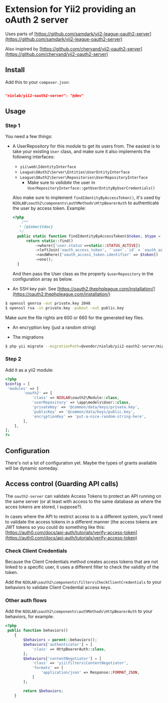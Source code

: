 Extension for Yii2 providing an oAuth 2 server
================================

Uses parts of [https://github.com/samdark/yii2-league-oauth2-server](https://github.com/samdark/yii2-league-oauth2-server)

Also inspired by [https://github.com/chervand/yii2-oauth2-server](https://github.com/chervand/yii2-oauth2-server)

## Install
Add this to your `composer.json`:
```json

"niolab/yii2-oauth2-server": "@dev"

```

## Usage

### Step 1
You need a few things:

- A UserRepository for this module to get its users from. The easiest is to take your existing `User` class, and make sure it also implements the following interfaces:
  - `yii\web\IdentityInterface`
  - `League\OAuth2\Server\Entities\UserEntityInterface`
  - `League\OAuth2\Server\Repositories\UserRepositoryInterface`
      - Make sure to *validate* the user in `UserRepositoryInterface::getUserEntityByUserCredentials()`
      
  Also make sure to implement `findIdentityByAccessToken()`, it's used by `NIOLAB\oauth2\components\authMethods\HttpBearerAuth` to authenticate the user by access token. Example:
  ```php
  <?php
      /**
     * {@inheritdoc}
     */
    public static function findIdentityByAccessToken($token, $type = null) {
        return static::find()
            ->where(['user.status'=>static::STATUS_ACTIVE])
            ->leftJoin('oauth_access_token', '`user`.`id` = `oauth_access_token`.`user_id`')
            ->andWhere(['oauth_access_token.identifier' => $token])
            ->one();
    }
  ```
  
  And then pass the User class as the property `$userRepository` in the configuration array as below.

- An SSH key pair. See [https://oauth2.thephpleague.com/installation/](https://oauth2.thephpleague.com/installation/)

```bash
$ openssl genrsa -out private.key 2048
$ openssl rsa -in private.key -pubout -out public.key
```

Make sure the file rights are 600 or 660 for the generated key files.

- An encryption key (just a random string)

- The migrations

```bash
$ php yii migrate --migrationPath=@vendor/niolab/yii2-oauth2-server/migrations
```

### Step 2
Add it as a yii2 module:
```php
<?php
$config = [
 'modules' => [
        'oauth2' => [
            'class' => NIOLAB\oauth2\Module::class,
            'userRepository' => \app\models\User::class,
            'privateKey' => '@common/data/keys/private.key',
            'publicKey' => '@common/data/keys/public.key',
            'encryptionKey' => 'put-a-nice-random-string-here',
        ],
    ],
];
?>
```

## Configuration
There's not a lot of configuration yet. Maybe the types of grants available will be dynamic someday.


## Access control (Guarding API calls)
The `oauth2-server` can validate Access Tokens to protect an API running on the same server (or at least with access to the same database as where the acces tokens are stored, I suppose?).

In cases where the API to restrict access to is a different system, you'll need to validate the access tokens in a different manner (the access tokens are JWT tokens so you could do something like this: [https://auth0.com/docs/api-auth/tutorials/verify-access-token](https://auth0.com/docs/api-auth/tutorials/verify-access-token)

### Check Client Credentials
Because the Client Credentials method creates access tokens that are not linked to a specific user, it uses a different filter to check the validity of the token.

Add the `NIOLAB\oauth2\components\filters\CheckClientCredentials`  to your behaviors to validate Client Credential access keys.

### Other auth flows
Add the `NIOLAB\oauth2\components\authMethods\HttpBearerAuth`  to your behaviors, for example:
```php
<?php
 public function behaviors()
    {
        $behaviors = parent::behaviors();
        $behaviors['authenticator'] = [
            'class' => HttpBearerAuth::class,
        ];
        $behaviors['contentNegotiator'] = [
            'class' => 'yii\filters\ContentNegotiator',
            'formats' => [
                'application/json' => Response::FORMAT_JSON,
            ]
        ];

        return $behaviors;
    }
```
